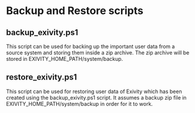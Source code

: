 # Backup and Restore scripts

## backup_exivity.ps1
This script can be used for backing up the important user data from a source system and storing them inside a zip archive. The zip archive will be stored in EXIVITY_HOME_PATH/system/backup.

## restore_exivity.ps1
This script can be used for restoring user data of Exivity which has been created using the backup_exivity.ps1 script. It assumes a backup zip file in EXIVITY_HOME_PATH/system/backup in order for it to work.


